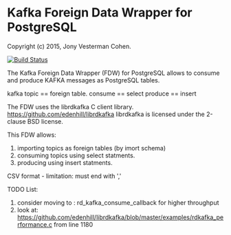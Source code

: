 # Kafka Foreign Data Wrapper for PostgreSQL
Copyright (c) 2015, Jony Vesterman Cohen.

[![Build Status](https://travis-ci.org/cohenjo/kafka_fdw.svg?branch=master)](https://travis-ci.org/cohenjo/kafka_fdw)

The Kafka Foreign Data Wrapper (FDW) for PostgreSQL allows to consume and produce KAFKA messages as PostgreSQL tables.

kafka topic == foreign table.
consume == select
produce == insert

The FDW uses the librdkafka C client library.
https://github.com/edenhill/librdkafka
librdkafka is licensed under the 2-clause BSD license.

This FDW allows:
1. importing topics as foreign tables (by imort schema)
2. consuming topics using select statments.
3. producing using insert statments.


CSV format - limitation: must end with ','

TODO List:
  1. consider moving to : rd_kafka_consume_callback for higher throughput
  2. look at: https://github.com/edenhill/librdkafka/blob/master/examples/rdkafka_performance.c from line 1180
